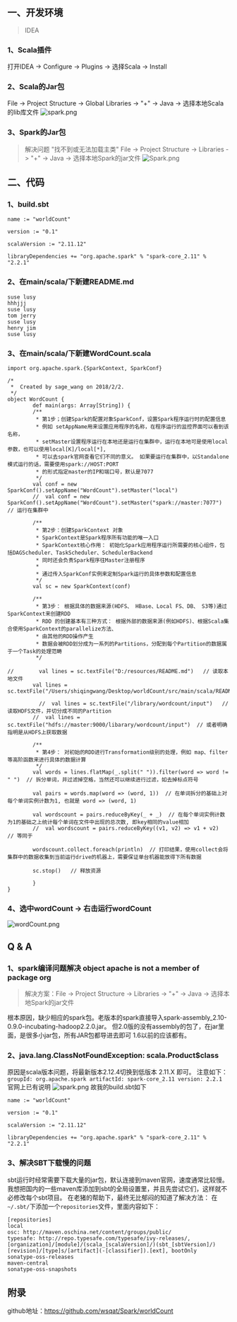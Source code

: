 ## 一、开发环境
> IDEA
### 1、Scala插件
打开IDEA -> Configure -> Plugins -> 选择Scala -> Install

### 2、Scala的Jar包
File -> Project Structure -> Global Libraries -> "+" -> Java -> 选择本地Scala的lib库文件
![spark.png](http://upload-images.jianshu.io/upload_images/688387-20d5447d27d36877.png?imageMogr2/auto-orient/strip%7CimageView2/2/w/1240)

### 3、Spark的Jar包
> 解决问题 "找不到或无法加载主类"
File -> Project Structure -> Libraries -> "+" -> Java -> 选择本地Spark的jar文件
![Spark.png](http://upload-images.jianshu.io/upload_images/688387-76e5fabf668fb1b7.png?imageMogr2/auto-orient/strip%7CimageView2/2/w/1240)



## 二、代码

### 1、build.sbt
```
name := "worldCount"

version := "0.1"

scalaVersion := "2.11.12"

libraryDependencies += "org.apache.spark" % "spark-core_2.11" % "2.2.1"
```

### 2、在main/scala/下新建README.md
```
suse lusy
hhhjjj
suse lusy
tom jerry
suse lusy
henry jim
suse lusy
```


### 3、在main/scala/下新建WordCount.scala
```
import org.apache.spark.{SparkContext, SparkConf}

/*
 *  Created by sage_wang on 2018/2/2.
 */
object WordCount {
        def main(args: Array[String]) {
        /**
         * 第1步；创建Spark的配置对象SparkConf，设置Spark程序运行时的配置信息
         * 例如 setAppName用来设置应用程序的名称，在程序运行的监控界面可以看到该名称，
         * setMaster设置程序运行在本地还是运行在集群中，运行在本地可是使用local参数，也可以使用local[K]/local[*],
         * 可以去spark官网查看它们不同的意义。 如果要运行在集群中，以Standalone模式运行的话，需要使用spark://HOST:PORT
         * 的形式指定master的IP和端口号，默认是7077
         */
        val conf = new SparkConf().setAppName("WordCount").setMaster("local")
        //  val conf = new SparkConf().setAppName("WordCount").setMaster("spark://master:7077")  // 运行在集群中

        /**
         * 第2步：创建SparkContext 对象
         * SparkContext是Spark程序所有功能的唯一入口
         * SparkContext核心作用： 初始化Spark应用程序运行所需要的核心组件，包括DAGScheduler、TaskScheduler、SchedulerBackend
         * 同时还会负责Spark程序往Master注册程序
         *
         * 通过传入SparkConf实例来定制Spark运行的具体参数和配置信息
         */
        val sc = new SparkContext(conf)

        /**
         * 第3步： 根据具体的数据来源(HDFS、 HBase、Local FS、DB、 S3等)通过SparkContext来创建RDD
         * RDD 的创建基本有三种方式： 根据外部的数据来源(例如HDFS)、根据Scala集合使用SparkContext的parallelize方法、
         * 由其他的RDD操作产生
         * 数据会被RDD划分成为一系列的Partitions，分配到每个Partition的数据属于一个Task的处理范畴
         */

//        val lines = sc.textFile("D:/resources/README.md")   // 读取本地文件
        val lines = sc.textFile("/Users/shiqingwang/Desktop/worldCount/src/main/scala/README.md")

          //  val lines = sc.textFile("/library/wordcount/input")   // 读取HDFS文件，并切分成不同的Partition
        //  val lines = sc.textFile("hdfs://master:9000/libarary/wordcount/input")  // 或者明确指明是从HDFS上获取数据

        /**
         * 第4步： 对初始的RDD进行Transformation级别的处理，例如 map、filter等高阶函数来进行具体的数据计算
         */
        val words = lines.flatMap(_.split(" ")).filter(word => word != " ")  // 拆分单词，并过滤掉空格，当然还可以继续进行过滤，如去掉标点符号

        val pairs = words.map(word => (word, 1))  // 在单词拆分的基础上对每个单词实例计数为1, 也就是 word => (word, 1)

        val wordscount = pairs.reduceByKey(_ + _)  // 在每个单词实例计数为1的基础之上统计每个单词在文件中出现的总次数, 即key相同的value相加
        //  val wordscount = pairs.reduceByKey((v1, v2) => v1 + v2)  // 等同于

        wordscount.collect.foreach(println)  // 打印结果，使用collect会将集群中的数据收集到当前运行drive的机器上，需要保证单台机器能放得下所有数据

        sc.stop()   // 释放资源

        }
}
```

### 4、选中wordCount -> 右击运行wordCount

![wordCount.png](http://upload-images.jianshu.io/upload_images/688387-fc973631c317d87f.png?imageMogr2/auto-orient/strip%7CimageView2/2/w/1240)




## Q & A

### 1、spark编译问题解决 object apache is not a member of package org
> 解决方案：File -> Project Structure -> Libraries -> "+" -> Java -> 选择本地Spark的jar文件

根本原因，缺少相应的spark包。老版本的spark直接导入spark-assembly_2.10-0.9.0-incubating-hadoop2.2.0.jar。
但2.0版的没有assembly的包了，在jar里面，是很多小jar包，所有JAR包都导进去即可
1.6以前的应该都有。


### 2、java.lang.ClassNotFoundException: scala.Product$class
原因是scala版本问题，将最新版本2.12.4切换到低版本 2.11.X 即可。
注意如下：
`
groupId: org.apache.spark
artifactId: spark-core_2.11
version: 2.2.1
`
官网上已有说明
![spark.png](http://upload-images.jianshu.io/upload_images/688387-7ea79b167457fd79.png?imageMogr2/auto-orient/strip%7CimageView2/2/w/1240)
故我的build.sbt如下
```
name := "worldCount"

version := "0.1"

scalaVersion := "2.11.12"

libraryDependencies += "org.apache.spark" % "spark-core_2.11" % "2.2.1"
```


### 3、解决SBT下载慢的问题
sbt运行时经常需要下载大量的jar包，默认连接到maven官网，速度通常比较慢。我想把国内的一些maven库添加到sbt的全局设置里，并且先尝试它们，这样就不必修改每个sbt项目。
在老猪的帮助下，最终无比郁闷的知道了解决方法：
在`~/.sbt/`下添加一个`repositories`文件，里面内容如下：
```
[repositories]
local
osc: http://maven.oschina.net/content/groups/public/
typesafe: http://repo.typesafe.com/typesafe/ivy-releases/, [organization]/[module]/(scala_[scalaVersion]/)(sbt_[sbtVersion]/)[revision]/[type]s/[artifact](-[classifier]).[ext], bootOnly
sonatype-oss-releases
maven-central
sonatype-oss-snapshots
```

## 附录
github地址：https://github.com/wsqat/Spark/worldCount